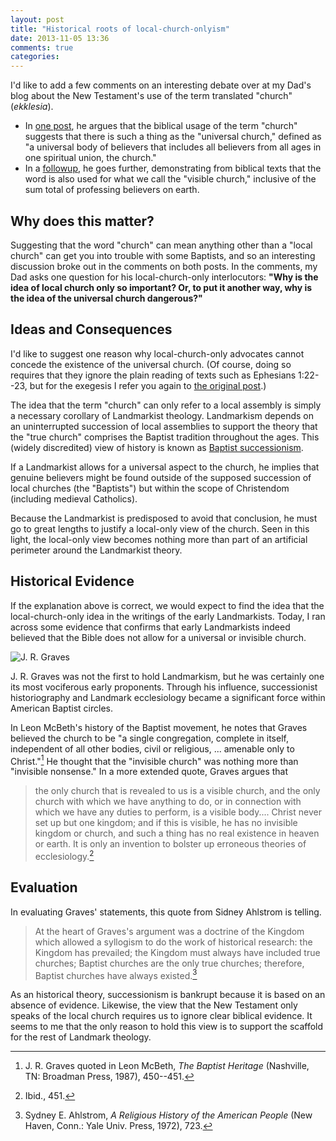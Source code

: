 ```yaml
---
layout: post
title: "Historical roots of local-church-onlyism"
date: 2013-11-05 13:36
comments: true
categories: 
---
```


I'd like to add a few comments on an interesting debate over at my Dad's blog about the New Testament's use of the term translated "church" (*ekklesia*). 

* In [one post][ox-part-1], he argues that the biblical usage of the term "church" suggests that there is such a thing as the "universal church," defined as "a universal body of believers that includes all believers from all ages in one spiritual union, the church." 
* In a [followup][ox-part-2], he goes further, demonstrating from biblical texts that the word is also used for what we call the "visible church," inclusive of the sum total of professing believers on earth.

## Why does this matter?

Suggesting that the word "church" can mean anything other than a "local church" can get you into trouble with some Baptists, and so an interesting discussion broke out in the comments on both posts. In the comments, my Dad asks one question for his local-church-only interlocutors: **"Why is the idea of local church only so important? Or, to put it another way, why is the idea of the universal church dangerous?"**

## Ideas and Consequences

I'd like to suggest one reason why local-church-only advocates cannot concede the existence of the universal church. (Of course, doing so requires that they ignore the plain reading of texts such as Ephesians 1:22--23, but for the exegesis I refer you again to [the original post][ox-part-1].)
<!-- more -->
The idea that the term "church" can only refer to a local assembly is simply a necessary corollary of Landmarkist theology. Landmarkism depends on an uninterrupted succession of local assemblies to support the theory that the "true church" comprises the Baptist tradition throughout the ages. This (widely discredited) view of history is known as [Baptist successionism][successionism].

If a Landmarkist allows for a universal aspect to the church, he implies that genuine believers might be found outside of the supposed succession of local churches (the "Baptists") but within the scope of Christendom (including medieval Catholics). 

Because the Landmarkist is predisposed to avoid that conclusion, he must go to great lengths to justify a local-only view of the church. Seen in this light, the local-only view becomes nothing more than part of an artificial perimeter around the Landmarkist theory. 

## Historical Evidence

If the explanation above is correct, we would expect to find the idea that the local-church-only idea in the writings of the early Landmarkists. Today, I ran across some evidence that confirms that early Landmarkists indeed believed that the Bible does not allow for a universal or invisible church.

![J. R. Graves][graves-small]

J. R. Graves was not the first to hold Landmarkism, but he was certainly one its most vociferous early proponents. Through his influence, successionist historiography and Landmark ecclesiology became a significant force within American Baptist circles. 

In Leon McBeth's history of the Baptist movement, he notes that Graves believed the church to be "a single congregation, complete in itself, independent of all other bodies, civil or religious, ... amenable only to Christ."[^1] He thought that the "invisible church" was nothing more than "invisible nonsense." In a more extended quote, Graves argues that

> the only church that is revealed to us is a visible church, and the only church with which we have anything to do, or in connection with which we have any duties to perform, is a visible body.... Christ never set up but one kingdom; and if this is visible, he has no invisible kingdom or church, and such a thing has no real existence in heaven or earth. It is only an invention to bolster up erroneous theories of ecclesiology.[^2]

## Evaluation

In evaluating Graves' statements, this quote from Sidney Ahlstrom is telling.

> At the heart of Graves's argument was a doctrine of the Kingdom which allowed a syllogism to do the work of historical research: the Kingdom has prevailed; the Kingdom must always have included true churches; Baptist churches are the only true churches; therefore, Baptist churches have always existed.[^3]

As an historical theory, successionism is bankrupt because it is based on an absence of evidence. Likewise, the view that the New Testament only speaks of the local church requires us to ignore clear biblical evidence. It seems to me that the only reason to hold this view is to support the scaffold for the rest of Landmark theology.



[ox-part-1]: http://oxgoad.ca/2013/10/22/ekklesia/
[ox-part-2]: http://oxgoad.ca/2013/10/27/ekklesia-part-2/
[successionism]: http://blogs.duncanjohnson.ca/th106-2013/lectures/lecture-1-theories-of-baptist-origins/
[graves-small]: http://blogs.duncanjohnson.ca/th106-2013/wp-content/uploads/sites/2/2013/08/220px-JamesRobinsonGraves.jpg "J. R. Graves"

[^1]: J. R. Graves quoted in Leon McBeth, *The Baptist Heritage* (Nashville, TN: Broadman Press, 1987), 450--451.
[^2]: Ibid., 451.
[^3]: Sydney E. Ahlstrom, *A Religious History of the American People* (New Haven, Conn.: Yale Univ. Press, 1972), 723.